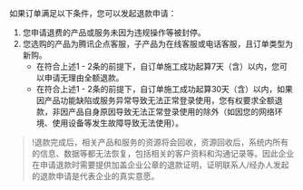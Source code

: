 
如果订单满足以下条件，您可以发起退款申请：


1. 您申请退费的产品或服务未因为违规操作等被封停。
2. 您选购的产品为腾讯企点客服，子产品为在线客服或电话客服，且订单类型为新购。
	- 在符合上述1 - 2条的前提下，自订单施工成功起算7天（含）以内，您可以申请无理由全额退款。
	- 在符合上述1 - 2条的前提下，自订单施工成功起算30天（含）以内，如果因产品功能缺陷或服务异常导致无法正常登录使用，您有权要求全额退款，非因产品自身原因导致无法正常登录使用的除外（如因您的网络环境、使用设备等发生故障导致无法使用）。


>!退款完成后，相关产品和服务的资源将会回收，资源回收后，系统内所有的信息、数据等都无法恢复，包括相关的客户资料和沟通记录等。因此企业在申请退款时需要提供加盖企业公章的退款证明，证明联系人/经办人发起的退款申请是代表企业的真实意愿。

